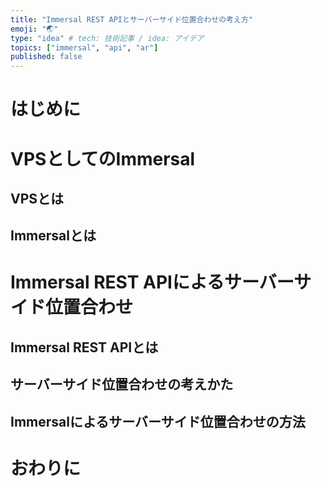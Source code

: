 ```yaml
---
title: "Immersal REST APIとサーバーサイド位置合わせの考え方"
emoji: "🌏"
type: "idea" # tech: 技術記事 / idea: アイデア
topics: ["immersal", "api", "ar"]
published: false
---
```

# はじめに
<!-- 対象は脱初心者？ -->

# VPSとしてのImmersal

## VPSとは

## Immersalとは

# Immersal REST APIによるサーバーサイド位置合わせ

## Immersal REST APIとは

## サーバーサイド位置合わせの考えかた

## Immersalによるサーバーサイド位置合わせの方法

# おわりに
